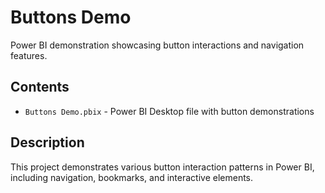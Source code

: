 # Buttons Demo

Power BI demonstration showcasing button interactions and navigation features.

## Contents

- `Buttons Demo.pbix` - Power BI Desktop file with button demonstrations

## Description

This project demonstrates various button interaction patterns in Power BI, including navigation, bookmarks, and interactive elements.
